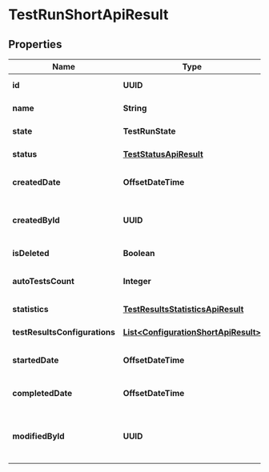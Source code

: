 

# TestRunShortApiResult


## Properties

| Name | Type | Description | Notes |
|------------ | ------------- | ------------- | -------------|
|**id** | **UUID** | Unique ID of the test run |  |
|**name** | **String** | Name of the test run |  |
|**state** | **TestRunState** | Current state of the test run |  |
|**status** | [**TestStatusApiResult**](TestStatusApiResult.md) | Current status of the test run |  |
|**createdDate** | **OffsetDateTime** | Date when the test run was created |  |
|**createdById** | **UUID** | Unique ID of user who created the test run |  |
|**isDeleted** | **Boolean** | Is the test run is deleted |  |
|**autoTestsCount** | **Integer** | Number of AutoTests run in the test run |  |
|**statistics** | [**TestResultsStatisticsApiResult**](TestResultsStatisticsApiResult.md) | Statistics of the test run |  |
|**testResultsConfigurations** | [**List&lt;ConfigurationShortApiResult&gt;**](ConfigurationShortApiResult.md) | Test results configurations |  |
|**startedDate** | **OffsetDateTime** | Date when the test run was started |  [optional] |
|**completedDate** | **OffsetDateTime** | Completion date of the test run |  [optional] |
|**modifiedById** | **UUID** | Unique ID of user who modified the test run last time |  [optional] |



